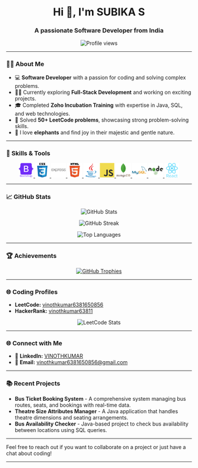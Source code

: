 <h1 align="center">Hi 👋, I'm SUBIKA S </h1>
<h3 align="center">A passionate Software Developer from India</h3>

<p align="center">
  <img src="https://komarev.com/ghpvc/?username=S-SUBIKA&label=Profile%20views&color=dc143c&style=flat" alt="Profile views" />
</p>

---

### 👨‍💻 About Me
- 💻 **Software Developer** with a passion for coding and solving complex problems.
- 🧑‍💼 Currently exploring **Full-Stack Development** and working on exciting projects.
- 🎓 Completed **Zoho Incubation Training** with expertise in Java, SQL, and web technologies.
- 🚀 Solved **50+ LeetCode problems**, showcasing strong problem-solving skills.
- 🐘 I love **elephants** and find joy in their majestic and gentle nature.

---

### 🚀 Skills & Tools
<p align="center">
  <a href="https://getbootstrap.com" target="_blank" rel="noreferrer">
    <img src="https://raw.githubusercontent.com/devicons/devicon/master/icons/bootstrap/bootstrap-plain-wordmark.svg" alt="Bootstrap" width="40" height="40"/>
  </a>
  <a href="https://www.w3schools.com/css/" target="_blank" rel="noreferrer">
    <img src="https://raw.githubusercontent.com/devicons/devicon/master/icons/css3/css3-original-wordmark.svg" alt="CSS3" width="40" height="40"/>
  </a>
  <a href="https://expressjs.com" target="_blank" rel="noreferrer">
    <img src="https://raw.githubusercontent.com/devicons/devicon/master/icons/express/express-original-wordmark.svg" alt="Express" width="40" height="40"/>
  </a>
  <a href="https://www.w3.org/html/" target="_blank" rel="noreferrer">
    <img src="https://raw.githubusercontent.com/devicons/devicon/master/icons/html5/html5-original-wordmark.svg" alt="HTML5" width="40" height="40"/>
  </a>
  <a href="https://www.java.com" target="_blank" rel="noreferrer">
    <img src="https://raw.githubusercontent.com/devicons/devicon/master/icons/java/java-original.svg" alt="Java" width="40" height="40"/>
  </a>
  <a href="https://developer.mozilla.org/en-US/docs/Web/JavaScript" target="_blank" rel="noreferrer">
    <img src="https://raw.githubusercontent.com/devicons/devicon/master/icons/javascript/javascript-original.svg" alt="JavaScript" width="40" height="40"/>
  </a>
  <a href="https://www.mongodb.com/" target="_blank" rel="noreferrer">
    <img src="https://raw.githubusercontent.com/devicons/devicon/master/icons/mongodb/mongodb-original-wordmark.svg" alt="MongoDB" width="40" height="40"/>
  </a>
  <a href="https://www.mysql.com/" target="_blank" rel="noreferrer">
    <img src="https://raw.githubusercontent.com/devicons/devicon/master/icons/mysql/mysql-original-wordmark.svg" alt="MySQL" width="40" height="40"/>
  </a>
  <a href="https://nodejs.org" target="_blank" rel="noreferrer">
    <img src="https://raw.githubusercontent.com/devicons/devicon/master/icons/nodejs/nodejs-original-wordmark.svg" alt="Node.js" width="40" height="40"/>
  </a>
  <a href="https://reactjs.org/" target="_blank" rel="noreferrer">
    <img src="https://raw.githubusercontent.com/devicons/devicon/master/icons/react/react-original-wordmark.svg" alt="React" width="40" height="40"/>
  </a>
</p>

---

### 📈 GitHub Stats
<p align="center">
  <img src="https://github-readme-stats.vercel.app/api?username=M-VINOTHKUMAR&show_icons=true&theme=radical" alt="GitHub Stats" />
</p>
<p align="center">
  <img src="https://github-readme-streak-stats.herokuapp.com/?user=M-VINOTHKUMAR&theme=radical" alt="GitHub Streak" />
</p>
<p align="center">
  <img src="https://github-readme-stats.vercel.app/api/top-langs?username=M-VINOTHKUMAR&show_icons=true&locale=en&layout=compact&theme=radical" alt="Top Languages" />
</p>

---

### 🏆 Achievements
<p align="center">
  <a href="https://github.com/ryo-ma/github-profile-trophy">
    <img src="https://github-profile-trophy.vercel.app/?username=M-VINOTHKUMAR&theme=radical&row=1&column=6" alt="GitHub Trophies" />
  </a>
</p>

---

### 🌐 Coding Profiles
- **LeetCode:** [vinothkumar6381650856](https://leetcode.com/vinothkumar6381650856/)
- **HackerRank:** [vinothkumar63811](https://www.hackerrank.com/profile/vinothkumar63811)

<p align="center">
  <img src="https://leetcard.jacoblin.cool/vinothkumar6381650856/?theme=dark&font=Goldman&ext=activity" alt="LeetCode Stats" />
</p>

---

### 🌐 Connect with Me
- 💼 **LinkedIn:** [VINOTHKUMAR](https://www.linkedin.com/in/m-vinoth-kumar-08a934287/)
- 📧 **Email:** [vinothkumar6381650856@gmail.com](mailto:vinothkumar6381650856@gmail.com)

---

### 📚 Recent Projects
- **Bus Ticket Booking System** - A comprehensive system managing bus routes, seats, and bookings with real-time data.
- **Theatre Size Attributes Manager** - A Java application that handles theatre dimensions and seating arrangements.
- **Bus Availability Checker** - Java-based project to check bus availability between locations using SQL queries.

---

Feel free to reach out if you want to collaborate on a project or just have a chat about coding!
****
